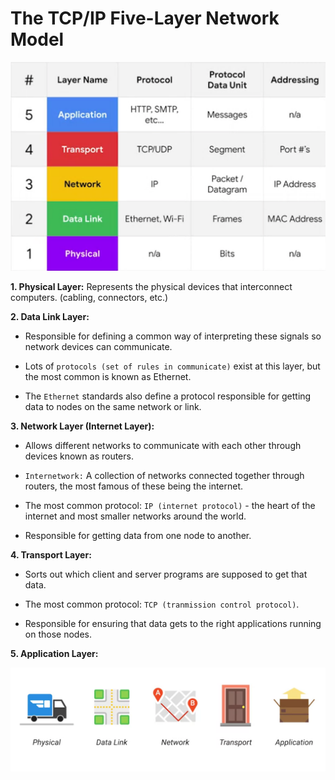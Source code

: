 # The TCP/IP Five-Layer Network Model

![image](images/five-layer.png)

**1. Physical Layer:** Represents the physical devices that interconnect computers. (cabling, connectors, etc.)

**2. Data Link Layer:** <br>

- Responsible for defining a common way of interpreting these signals so network devices can communicate.

- Lots of `protocols (set of rules in communicate)` exist at this layer, but the most common is known as Ethernet.

- The `Ethernet` standards also define a protocol responsible for getting data to nodes on the same network or link.

**3. Network Layer (Internet Layer):** <br>

- Allows different networks to communicate with each other through devices known as routers.

- `Internetwork:` A collection of networks connected together through routers, the most famous of these being the internet.

- The most common protocol: `IP (internet protocol)` - the heart of the internet and most smaller networks around the world.

- Responsible for getting data from one node to another.

**4. Transport Layer:** <br>

- Sorts out which client and server programs are supposed to get that data.

- The most common protocol: `TCP (tranmission control protocol)`.

- Responsible for ensuring that data gets to the right applications running on those nodes.

**5. Application Layer:**

![image](images/five-layer-imaginate.png)
